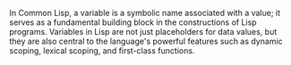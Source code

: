 In Common Lisp, a variable is a symbolic name associated with a value; it serves as a fundamental building block in the constructions of Lisp programs. Variables in Lisp are not just  placeholders for data values, but they are also central to the language's powerful features such as dynamic scoping, lexical scoping, and first-class functions.

```LISP

```
